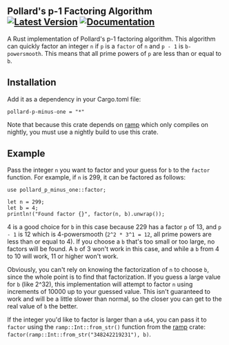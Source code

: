 Pollard's p-1 Factoring Algorithm
[![Latest Version](https://img.shields.io/crates/v/pollard-p-minus-one.svg)](https://crates.io/crates/pollard-p-minus-one)
[![Documentation](https://docs.rs/pollard-p-minus-one/badge.svg)](https://docs.rs/pollard-p-minus-one)
---------------------------------

A Rust implementation of Pollard's p-1 factoring algorithm. This algorithm can quickly factor an integer `n` if `p` is a `factor` of `n` and `p - 1` is `b-powersmooth`. This means that all prime powers of `p` are less than or equal to `b`.

## Installation

Add it as a dependency in your Cargo.toml file:
```
pollard-p-minus-one = "*"
```

Note that because this crate depends on [ramp](https://crates.io/crates/ramp) which only compiles on nightly, you must use a nightly build to use this crate.

## Example

Pass the integer `n` you want to factor and your guess for `b` to the `factor` function. For example, if `n` is 299, it can be factored as follows:
```
use pollard_p_minus_one::factor;

let n = 299;
let b = 4;
println!("Found factor {}", factor(n, b).unwrap());
```

4 is a good choice for `b` in this case because 229 has a factor `p` of 13, and `p - 1` is 12 which is 4-powersmooth (`2^2 * 3^1 = 12`, all prime powers are less than or equal to 4). If you choose a `b` that's too small or too large, no factors will be found. A `b` of 3 won't work in this case, and while a `b` from 4 to 10 will work, 11 or higher won't work.

Obviously, you can't rely on knowing the factorization of `n` to choose `b`, since the whole point is to find that factorization. If you guess a large value for `b` (like 2^32), this implementation will attempt to factor `n` using increments of 10000 up to your guessed value. This isn't guaranteed to work and will be a little slower than normal, so the closer you can get to the real value of `b` the better.

If the integer you'd like to factor is larger than a `u64`, you can pass it to `factor` using the `ramp::Int::from_str()` function from the [ramp](https://crates.io/crates/ramp) crate: `factor(ramp::Int::from_str("348242219231"), b)`.
